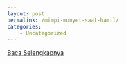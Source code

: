 ```yaml
---
layout: post
permalink: /mimpi-monyet-saat-hamil/
categories:
    - Uncategorized
---
```


[Baca Selengkapnya](/10)